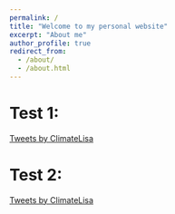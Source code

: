 ```yaml
---
permalink: /
title: "Welcome to my personal website"
excerpt: "About me"
author_profile: true
redirect_from:
  - /about/
  - /about.html
---
```


# Test 1:

<a class="twitter-timeline" data-height="400" href="https://twitter.com/ClimateLisa?ref_src=twsrc%5Etfw">Tweets by ClimateLisa</a> <script async src="https://platform.twitter.com/widgets.js" charset="utf-8"></script>

# Test 2:

<a class="twitter-timeline" data-height="600" data-theme="dark" href="https://twitter.com/ClimateLisa?ref_src=twsrc%5Etfw">Tweets by ClimateLisa</a> <script async src="https://platform.twitter.com/widgets.js" charset="utf-8"></script>
